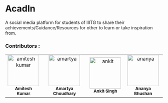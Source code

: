 # AcadIn
A social media platform for students of IIITG to share their achievements/Guidance/Resources for other to learn or take inspiration from.

### Contributors :
<!-- readme: contributors -start -->
<table>
<tr>
    <td align="center">
        <a href="https://github.com/belikeamitesh">
            <img src="https://avatars.githubusercontent.com/u/56907437?v=4" width="100;" alt="amitesh kumar"/>
            <br />
            <sub><b>Amitesh Kumar</b></sub>
        </a>
    </td>
    <td align="center">
        <a href="https://github.com/AC-BOSS">
            <img src="https://avatars.githubusercontent.com/u/54511196?v=4" width="100;" alt="amartya"/>
            <br />
            <sub><b>Amartya Choudhary</b></sub>
        </a>
    </td>
    <td align="center">
        <a href="https://github.com/ankit-1431">
            <img src="https://avatars.githubusercontent.com/u/56259046?v=4" width="100;" alt="ankit"/>
            <br />
            <sub><b>Ankit Singh</b></sub>
        </a>
    </td>
     <td align="center">
        <a href="https://github.com/ananya182001">
            <img src="https://avatars.githubusercontent.com/u/54628138?v=4" width="100;" alt="ananya"/>
            <br />
            <sub><b>Ananya Bhushan</b></sub>
        </a>
    </td>
  </tr>
</table>
<!-- readme: contributors -end -->
